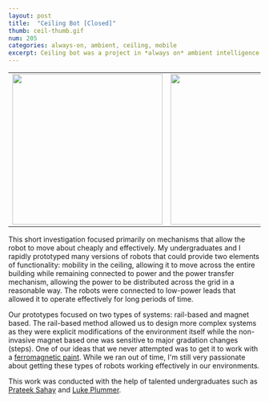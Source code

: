 ```yaml
---
layout: post
title:  "Ceiling Bot [Closed]"
thumb: ceil-thumb.gif
num: 205
categories: always-on, ambient, ceiling, mobile
excerpt: Ceiling bot was a project in *always on* ambient intelligence. In other words, how do you build a robot that uses wall power and not batteries, while still remaining mobile and actuated. The key insight being is that we pick the most architecturally vacant part of a building. 
---
```



<center>
<table style="vertical-align:middle;" border="0">
<tr> 
<td><img src="http://www.media.mit.edu/~ndepalma/images/ceil-mag-2.jpg" width="300px" /></td>
<td><img src="http://www.media.mit.edu/~ndepalma/images/power-lines.gif" width="300px" /></td>
<td><img src="http://www.media.mit.edu/~ndepalma/images/spider-rail-2.jpg" width="300px" /></td>
</tr>
</table>
</center>
This short investigation focused primarily on mechanisms that allow the robot to move about cheaply and effectively. My undergraduates and I rapidly prototyped many versions of robots that could provide two elements of functionality: mobility in the ceiling, allowing it to move across the entire building while remaining connected to power and the power transfer mechanism, allowing the power to be distributed across the grid in a reasonable way. The robots were connected to low-power leads that allowed it to operate effectively for long periods of time. 

Our prototypes focused on two types of systems: rail-based and magnet based. The rail-based method allowed us to design more complex systems as they were explicit modifications of the environment itself while the non-invasive magnet based one was sensitive to major gradation changes (steps). One of our ideas that we never attempted was to get it to work with a [ferromagnetic paint](https://www.youtube.com/watch?v=OA0oPlFByAM). While we ran out of time, I'm still very passionate about getting these types of robots working effectively in our environments.

This work was conducted with the help of talented undergraduates such as [Prateek Sahay](http://www.prateeksahay.com/) and [Luke Plummer](http://lukulele.com/).
